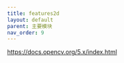 ```yaml
---
title: features2d
layout: default
parent: 主要模块
nav_order: 9
---
```


https://docs.opencv.org/5.x/index.html